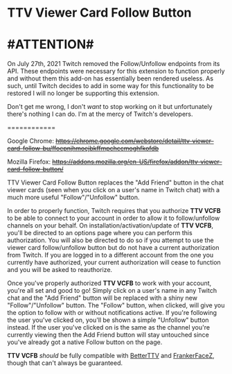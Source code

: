 # TTV Viewer Card Follow Button

#ATTENTION#
============
On July 27th, 2021 Twitch removed the Follow/Unfollow endpoints from its API. These endpoints were necessary for this extension to function properly and without them this add-on has essentially been rendered useless. As such, until Twitch decides to add in some way for this functionality to be restored I will no longer be supporting this extension.

Don't get me wrong, I don't _want_ to stop working on it but unfortunately there's nothing I can do. I'm at the mercy of Twitch's developers.

============

Google Chrome: ~~https://chrome.google.com/webstore/detail/ttv-viewer-card-follow-bu/ffoepnjhmoejbkffmpchccmoghfkofdb~~

Mozilla Firefox: ~~https://addons.mozilla.org/en-US/firefox/addon/ttv-viewer-card-follow-button/~~

TTV Viewer Card Follow Button replaces the "Add Friend" button in the chat viewer cards (seen when you click on a user's name in Twitch chat) with a much more useful "Follow"/"Unfollow" button.

In order to properly function, Twitch requires that you authorize **TTV VCFB** to be able to connect to your account in order to allow it to follow/unfollow channels on your behalf. On installation/activation/update of **TTV VCFB**, you'll be directed to an options page where you can perform this authorization. You will also be directed to do so if you attempt to use the viewer card follow/unfollow button but do not have a current authorization from Twitch. If you are logged in to a different account from the one you currently have authorized, your current authorization will cease to function and you will be asked to reauthorize.

Once you've properly authorized **TTV VCFB** to work with your account, you're all set and good to go! Simply click on a user's name in any Twitch chat and the "Add Friend" button will be replaced with a shiny new "Follow"/"Unfollow" button. The "Follow" button, when clicked, will give you the option to follow with or without notifications active. If you're following the user you've clicked on, you'll be shown a simple "Unfollow" button instead. If the user you've clicked on is the same as the channel you're currently viewing then the Add Friend button will stay untouched since you've already got a native Follow button on the page.

**TTV VCFB** *should* be fully compatible with [BetterTTV](https://betterttv.com/) and [FrankerFaceZ](https://www.frankerfacez.com/), though that can't always be guaranteed.
